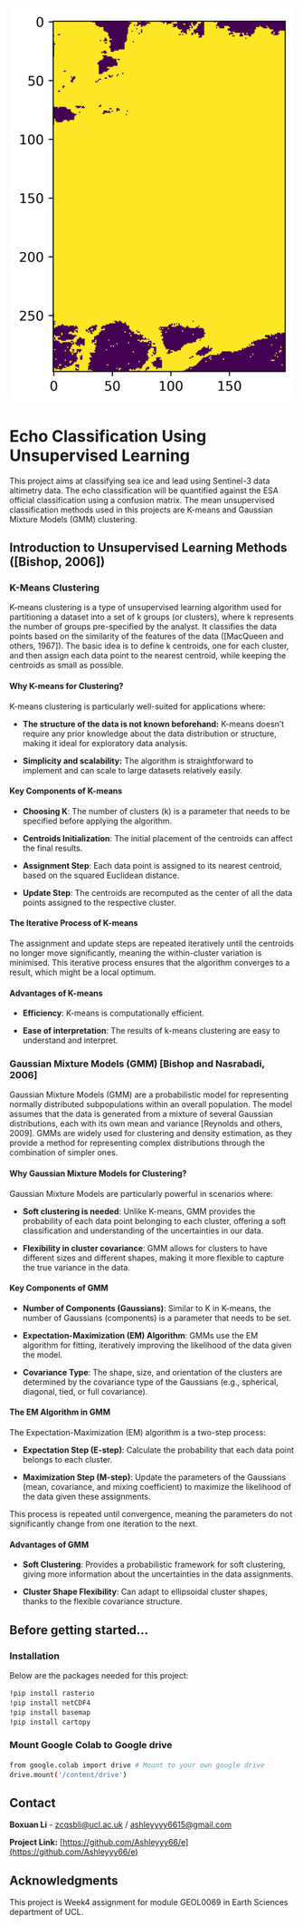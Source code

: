 ![hi](RF_image2_sample3_22075867.png)

# Echo Classification Using Unsupervised Learning
This project aims at classifying sea ice and lead using Sentinel-3 data altimetry data. The echo classification will be quantified against the ESA official classification using a confusion matrix. The mean unsupervised classification methods used in this projects are K-means and Gaussian Mixture Models (GMM) clustering.
## Introduction to Unsupervised Learning Methods ([Bishop, 2006])

### K-Means Clustering
K-means clustering is a type of unsupervised learning algorithm used for partitioning a dataset into a set of k groups (or clusters), where k represents the number of groups pre-specified by the analyst. It classifies the data points based on the similarity of the features of the data ([MacQueen and others, 1967]). The basic idea is to define k centroids, one for each cluster, and then assign each data point to the nearest centroid, while keeping the centroids as small as possible.
#### Why K-means for Clustering?
K-means clustering is particularly well-suited for applications where:

- **The structure of the data is not known beforehand:** K-means doesn’t require any prior knowledge about the data distribution or structure, making it ideal for exploratory data analysis.

- **Simplicity and scalability:** The algorithm is straightforward to implement and can scale to large datasets relatively easily.

#### Key Components of K-means
- **Choosing K**: The number of clusters (k) is a parameter that needs to be specified before applying the algorithm.

- **Centroids Initialization**: The initial placement of the centroids can affect the final results.

- **Assignment Step**: Each data point is assigned to its nearest centroid, based on the squared Euclidean distance.

- **Update Step**: The centroids are recomputed as the center of all the data points assigned to the respective cluster.

#### The Iterative Process of K-means
The assignment and update steps are repeated iteratively until the centroids no longer move significantly, meaning the within-cluster variation is minimised. This iterative process ensures that the algorithm converges to a result, which might be a local optimum.

#### Advantages of K-means
- **Efficiency**: K-means is computationally efficient.

- **Ease of interpretation**: The results of k-means clustering are easy to understand and interpret.

### Gaussian Mixture Models (GMM) [Bishop and Nasrabadi, 2006]
Gaussian Mixture Models (GMM) are a probabilistic model for representing normally distributed subpopulations within an overall population. The model assumes that the data is generated from a mixture of several Gaussian distributions, each with its own mean and variance [Reynolds and others, 2009]. GMMs are widely used for clustering and density estimation, as they provide a method for representing complex distributions through the combination of simpler ones.

#### Why Gaussian Mixture Models for Clustering?
Gaussian Mixture Models are particularly powerful in scenarios where:

- **Soft clustering is needed**: Unlike K-means, GMM provides the probability of each data point belonging to each cluster, offering a soft classification and understanding of the uncertainties in our data.

- **Flexibility in cluster covariance**: GMM allows for clusters to have different sizes and different shapes, making it more flexible to capture the true variance in the data.

#### Key Components of GMM
- **Number of Components (Gaussians)**: Similar to K in K-means, the number of Gaussians (components) is a parameter that needs to be set.

- **Expectation-Maximization (EM) Algorithm**: GMMs use the EM algorithm for fitting, iteratively improving the likelihood of the data given the model.

- **Covariance Type**: The shape, size, and orientation of the clusters are determined by the covariance type of the Gaussians (e.g., spherical, diagonal, tied, or full covariance).

#### The EM Algorithm in GMM
The Expectation-Maximization (EM) algorithm is a two-step process:

- **Expectation Step (E-step)**: Calculate the probability that each data point belongs to each cluster.

- **Maximization Step (M-step)**: Update the parameters of the Gaussians (mean, covariance, and mixing coefficient) to maximize the likelihood of the data given these assignments.

This process is repeated until convergence, meaning the parameters do not significantly change from one iteration to the next.

#### Advantages of GMM
- **Soft Clustering**: Provides a probabilistic framework for soft clustering, giving more information about the uncertainties in the data assignments.

- **Cluster Shape Flexibility**: Can adapt to ellipsoidal cluster shapes, thanks to the flexible covariance structure.

## Before getting started...
### Installation

Below are the packages needed for this project:

```bash
!pip install rasterio
!pip install netCDF4
!pip install basemap
!pip install cartopy
```
### Mount Google Colab to Google drive
```bash
from google.colab import drive # Mount to your own google drive
drive.mount('/content/drive')
```


## Contact

**Boxuan Li** - [zcqsbli@ucl.ac.uk](mailto:zcfbabi@ucl.ac.uk) / [ashleyyyy6615@gmail.com](mailto:ashleyyyy6615@gmail.com)

**Project Link:** [https://github.com/Ashleyyy66/e](https://github.com/Ashleyyy66/e)


## Acknowledgments
This project is Week4 assignment for module GEOL0069 in Earth Sciences department of UCL.


